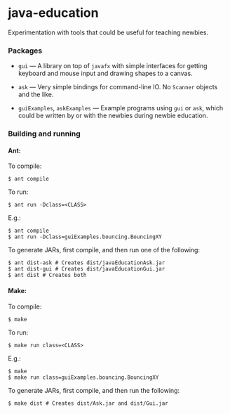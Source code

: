 # java-education

Experimentation with tools that could be useful for teaching newbies.

### Packages

- `gui` &mdash; A library on top of `javafx` with simple interfaces for
getting keyboard and mouse input and drawing shapes to a canvas.

- `ask` &mdash; Very simple bindings for command-line IO. No `Scanner`
objects and the like.

- `guiExamples`, `askExamples` &mdash; Example programs using `gui` or `ask`,
which could be written by or with the newbies during newbie education.

### Building and running


#### Ant:

To compile:

```
$ ant compile
```

To run:

```
$ ant run -Dclass=<CLASS>
```

E.g.:

```
$ ant compile
$ ant run -Dclass=guiExamples.bouncing.BouncingXY
```

To generate JARs, first compile, and then run one of the following:

```
$ ant dist-ask # Creates dist/javaEducationAsk.jar
$ ant dist-gui # Creates dist/javaEducationGui.jar
$ ant dist # Creates both
```

#### Make:

To compile:

```
$ make
```

To run:

```
$ make run class=<CLASS>
```

E.g.:

```
$ make
$ make run class=guiExamples.bouncing.BouncingXY
```

To generate JARs, first compile, and then run the following:

```
$ make dist # Creates dist/Ask.jar and dist/Gui.jar
```
